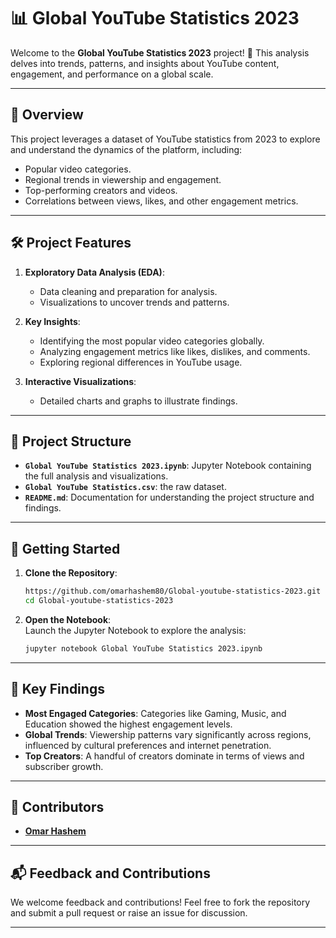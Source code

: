 # 📊 **Global YouTube Statistics 2023**

Welcome to the **Global YouTube Statistics 2023** project! 🚀 This analysis delves into trends, patterns, and insights about YouTube content, engagement, and performance on a global scale.  

---

## 📜 **Overview**

This project leverages a dataset of YouTube statistics from 2023 to explore and understand the dynamics of the platform, including:  
- Popular video categories.  
- Regional trends in viewership and engagement.  
- Top-performing creators and videos.  
- Correlations between views, likes, and other engagement metrics.  

---

## 🛠️ **Project Features**

1. **Exploratory Data Analysis (EDA)**:  
   - Data cleaning and preparation for analysis.  
   - Visualizations to uncover trends and patterns.  

2. **Key Insights**:  
   - Identifying the most popular video categories globally.  
   - Analyzing engagement metrics like likes, dislikes, and comments.  
   - Exploring regional differences in YouTube usage.  

3. **Interactive Visualizations**:  
   - Detailed charts and graphs to illustrate findings.  

---

## 📁 **Project Structure**

- **`Global YouTube Statistics 2023.ipynb`**: Jupyter Notebook containing the full analysis and visualizations.  
- **`Global YouTube Statistics.csv`**: the raw dataset.  
- **`README.md`**: Documentation for understanding the project structure and findings.  

---

## 🚀 **Getting Started**

1. **Clone the Repository**:  
   ```bash
   https://github.com/omarhashem80/Global-youtube-statistics-2023.git
   cd Global-youtube-statistics-2023
   ```


2. **Open the Notebook**:  
   Launch the Jupyter Notebook to explore the analysis:  
   ```bash
   jupyter notebook Global YouTube Statistics 2023.ipynb
   ```

---

## 🌟 **Key Findings**

- **Most Engaged Categories**: Categories like Gaming, Music, and Education showed the highest engagement levels.  
- **Global Trends**: Viewership patterns vary significantly across regions, influenced by cultural preferences and internet penetration.  
- **Top Creators**: A handful of creators dominate in terms of views and subscriber growth.  

---

## 🤝 **Contributors**

- **[Omar Hashem](https://github.com/omarhashem80)** 

---

## 📬 **Feedback and Contributions**

We welcome feedback and contributions! Feel free to fork the repository and submit a pull request or raise an issue for discussion.

---
